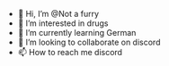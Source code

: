 - 👋 Hi, I’m @Not a furry
- 👀 I’m interested in drugs
- 🌱 I’m currently learning German
- 💞️ I’m looking to collaborate on discord
- 📫 How to reach me discord

<!---
Fundy42069/Fundy42069 is a ✨ special ✨ repository because its `README.md` (this file) appears on your GitHub profile.
You can click the Preview link to take a look at your changes.
--->
